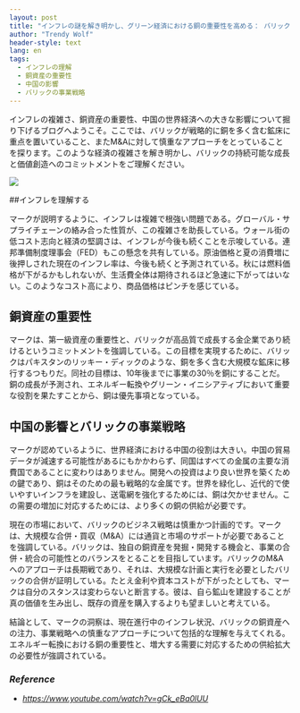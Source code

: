 ```yaml
---
layout: post
title: "インフレの謎を解き明かし、グリーン経済における銅の重要性を高める： バリックの戦略的アプローチを深堀りする "
author: "Trendy Wolf"
header-style: text
lang: en
tags:
  - インフレの理解
  - 銅資産の重要性
  - 中国の影響
  - バリックの事業戦略
---
```


インフレの複雑さ、銅資産の重要性、中国の世界経済への大きな影響について掘り下げるブログへようこそ。ここでは、バリックが戦略的に銅を多く含む鉱床に重点を置いていること、またM&Aに対して慎重なアプローチをとっていることを探ります。このような経済の複雑さを解き明かし、バリックの持続可能な成長と価値創造へのコミットメントをご理解ください。

<img
    src="https://i.ytimg.com/vi/gCk_eBa0lUU/hqdefault.jpg"
/>






##インフレを理解する

マークが説明するように、インフレは複雑で根強い問題である。グローバル・サプライチェーンの絡み合った性質が、この複雑さを助長している。ウォール街の低コスト志向と経済の堅調さは、インフレが今後も続くことを示唆している。連邦準備制度理事会（FED）もこの懸念を共有している。原油価格と夏の消費増に後押しされた現在のインフレ率は、今後も続くと予測されている。秋には燃料価格が下がるかもしれないが、生活費全体は期待されるほど急速に下がってはいない。このようなコスト高により、商品価格はピンチを感じている。



## 銅資産の重要性

マークは、第一級資産の重要性と、バリックが高品質で成長する金企業であり続けるというコミットメントを強調している。この目標を実現するために、バリックはパキスタンのリッキー・ディックのような、銅を多く含む大規模な鉱床に移行するつもりだ。同社の目標は、10年後までに事業の30％を銅にすることだ。銅の成長が予測され、エネルギー転換やグリーン・イニシアティブにおいて重要な役割を果たすことから、銅は優先事項となっている。



## 中国の影響とバリックの事業戦略

マークが認めているように、世界経済における中国の役割は大きい。中国の貿易データが減速する可能性があるにもかかわらず、同国はすべての金属の主要な消費国であることに変わりはありません。開発への投資はより良い世界を築くための鍵であり、銅はそのための最も戦略的な金属です。世界を緑化し、近代的で使いやすいインフラを建設し、送電網を強化するためには、銅は欠かせません。この需要の増加に対応するためには、より多くの銅の供給が必要です。

現在の市場において、バリックのビジネス戦略は慎重かつ計画的です。マークは、大規模な合併・買収（M&A）には通貨と市場のサポートが必要であることを強調している。バリックは、独自の銅資産を発掘・開発する機会と、事業の合併・統合の可能性とのバランスをとることを目指しています。バリックのM&Aへのアプローチは長期戦であり、それは、大規模な計画と実行を必要としたバリックの合併が証明している。たとえ金利や資本コストが下がったとしても、マークは自分のスタンスは変わらないと断言する。彼は、自ら鉱山を建設することが真の価値を生み出し、既存の資産を購入するよりも望ましいと考えている。

結論として、マークの洞察は、現在進行中のインフレ状況、バリックの銅資産への注力、事業戦略への慎重なアプローチについて包括的な理解を与えてくれる。エネルギー転換における銅の重要性と、増大する需要に対応するための供給拡大の必要性が強調されている。


### _Reference_
- _https://www.youtube.com/watch?v=gCk_eBa0lUU_

